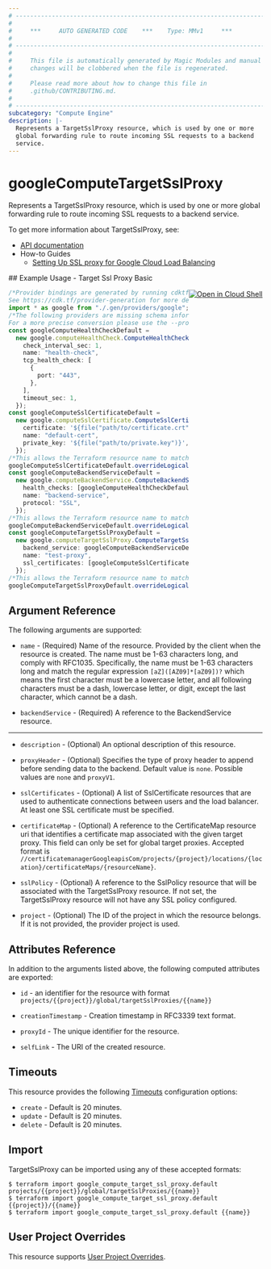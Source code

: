 ```yaml
---
# ----------------------------------------------------------------------------
#
#     ***     AUTO GENERATED CODE    ***    Type: MMv1     ***
#
# ----------------------------------------------------------------------------
#
#     This file is automatically generated by Magic Modules and manual
#     changes will be clobbered when the file is regenerated.
#
#     Please read more about how to change this file in
#     .github/CONTRIBUTING.md.
#
# ----------------------------------------------------------------------------
subcategory: "Compute Engine"
description: |-
  Represents a TargetSslProxy resource, which is used by one or more
  global forwarding rule to route incoming SSL requests to a backend
  service.
---
```


# googleComputeTargetSslProxy

Represents a TargetSslProxy resource, which is used by one or more
global forwarding rule to route incoming SSL requests to a backend
service.

To get more information about TargetSslProxy, see:

* [API documentation](https://cloud.google.com/compute/docs/reference/v1/targetSslProxies)
* How-to Guides
  * [Setting Up SSL proxy for Google Cloud Load Balancing](https://cloud.google.com/compute/docs/load-balancing/tcp-ssl/)

<div class = "oics-button" style="float: right; margin: 0 0 -15px">
  <a href="https://console.cloud.google.com/cloudshell/open?cloudshell_git_repo=https%3A%2F%2Fgithub.com%2Fterraform-google-modules%2Fdocs-examples.git&cloudshell_working_dir=target_ssl_proxy_basic&cloudshell_image=gcr.io%2Fgraphite-cloud-shell-images%2Fterraform%3Alatest&open_in_editor=main.tf&cloudshell_print=.%2Fmotd&cloudshell_tutorial=.%2Ftutorial.md" target="_blank">
    <img alt="Open in Cloud Shell" src="//gstatic.com/cloudssh/images/open-btn.svg" style="max-height: 44px; margin: 32px auto; max-width: 100%;">
  </a>
</div>
## Example Usage - Target Ssl Proxy Basic

```typescript
/*Provider bindings are generated by running cdktf get.
See https://cdk.tf/provider-generation for more details.*/
import * as google from "./.gen/providers/google";
/*The following providers are missing schema information and might need manual adjustments to synthesize correctly: google.
For a more precise conversion please use the --provider flag in convert.*/
const googleComputeHealthCheckDefault =
  new google.computeHealthCheck.ComputeHealthCheck(this, "default", {
    check_interval_sec: 1,
    name: "health-check",
    tcp_health_check: [
      {
        port: "443",
      },
    ],
    timeout_sec: 1,
  });
const googleComputeSslCertificateDefault =
  new google.computeSslCertificate.ComputeSslCertificate(this, "default_1", {
    certificate: '${file("path/to/certificate.crt")}',
    name: "default-cert",
    private_key: '${file("path/to/private.key")}',
  });
/*This allows the Terraform resource name to match the original name. You can remove the call if you don't need them to match.*/
googleComputeSslCertificateDefault.overrideLogicalId("default");
const googleComputeBackendServiceDefault =
  new google.computeBackendService.ComputeBackendService(this, "default_2", {
    health_checks: [googleComputeHealthCheckDefault.id],
    name: "backend-service",
    protocol: "SSL",
  });
/*This allows the Terraform resource name to match the original name. You can remove the call if you don't need them to match.*/
googleComputeBackendServiceDefault.overrideLogicalId("default");
const googleComputeTargetSslProxyDefault =
  new google.computeTargetSslProxy.ComputeTargetSslProxy(this, "default_3", {
    backend_service: googleComputeBackendServiceDefault.id,
    name: "test-proxy",
    ssl_certificates: [googleComputeSslCertificateDefault.id],
  });
/*This allows the Terraform resource name to match the original name. You can remove the call if you don't need them to match.*/
googleComputeTargetSslProxyDefault.overrideLogicalId("default");

```

## Argument Reference

The following arguments are supported:

*   `name` -
    (Required)
    Name of the resource. Provided by the client when the resource is
    created. The name must be 1-63 characters long, and comply with
    RFC1035. Specifically, the name must be 1-63 characters long and match
    the regular expression `[aZ]([AZ09]*[aZ09])?` which means the
    first character must be a lowercase letter, and all following
    characters must be a dash, lowercase letter, or digit, except the last
    character, which cannot be a dash.

*   `backendService` -
    (Required)
    A reference to the BackendService resource.

***

*   `description` -
    (Optional)
    An optional description of this resource.

*   `proxyHeader` -
    (Optional)
    Specifies the type of proxy header to append before sending data to
    the backend.
    Default value is `none`.
    Possible values are `none` and `proxyV1`.

*   `sslCertificates` -
    (Optional)
    A list of SslCertificate resources that are used to authenticate
    connections between users and the load balancer. At least one
    SSL certificate must be specified.

*   `certificateMap` -
    (Optional)
    A reference to the CertificateMap resource uri that identifies a certificate map
    associated with the given target proxy. This field can only be set for global target proxies.
    Accepted format is `//certificatemanagerGoogleapisCom/projects/{project}/locations/{location}/certificateMaps/{resourceName}`.

*   `sslPolicy` -
    (Optional)
    A reference to the SslPolicy resource that will be associated with
    the TargetSslProxy resource. If not set, the TargetSslProxy
    resource will not have any SSL policy configured.

*   `project` - (Optional) The ID of the project in which the resource belongs.
    If it is not provided, the provider project is used.

## Attributes Reference

In addition to the arguments listed above, the following computed attributes are exported:

*   `id` - an identifier for the resource with format `projects/{{project}}/global/targetSslProxies/{{name}}`

*   `creationTimestamp` -
    Creation timestamp in RFC3339 text format.

*   `proxyId` -
    The unique identifier for the resource.

*   `selfLink` - The URI of the created resource.

## Timeouts

This resource provides the following
[Timeouts](https://developer.hashicorp.com/terraform/plugin/sdkv2/resources/retries-and-customizable-timeouts) configuration options:

* `create` - Default is 20 minutes.
* `update` - Default is 20 minutes.
* `delete` - Default is 20 minutes.

## Import

TargetSslProxy can be imported using any of these accepted formats:

```console
$ terraform import google_compute_target_ssl_proxy.default projects/{{project}}/global/targetSslProxies/{{name}}
$ terraform import google_compute_target_ssl_proxy.default {{project}}/{{name}}
$ terraform import google_compute_target_ssl_proxy.default {{name}}
```

## User Project Overrides

This resource supports [User Project Overrides](https://registry.terraform.io/providers/hashicorp/google/latest/docs/guides/provider_reference#user_project_override).

